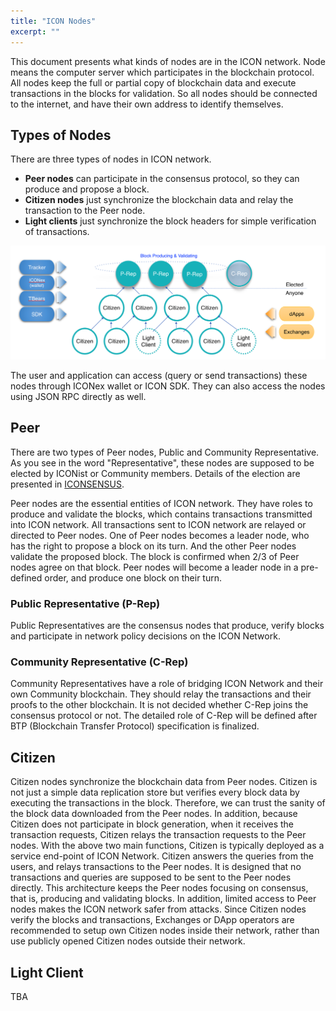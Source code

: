 ```yaml
---
title: "ICON Nodes"
excerpt: ""
---
```


This document presents what kinds of nodes are in the ICON network. 
Node means the computer server which participates in the blockchain protocol. All nodes keep the full or partial copy of blockchain data and execute transactions in the blocks for validation. So all nodes should be connected to the internet, and have their own address to identify themselves.

## Types of Nodes

There are three types of nodes in ICON network.
- **Peer nodes** can participate in the consensus protocol, so they can produce and propose a block.
- **Citizen nodes** just synchronize the blockchain data and relay the transaction to the Peer node.
- **Light clients** just synchronize the block headers for simple verification of transactions.

![types of nodes](types_of_nodes.png)

The user and application can access (query or send transactions) these nodes through ICONex wallet or ICON SDK. They can also access the nodes using JSON RPC directly as well.

## Peer

There are two types of Peer nodes, Public and Community Representative. 
As you see in the word "Representative", these nodes are supposed to be elected by ICONist or Community members. Details of the election are presented in [ICONSENSUS](https://icon.community/iconsensus/).

Peer nodes are the essential entities of ICON network. They have roles to produce and validate the blocks, which contains transactions transmitted into ICON network.
All transactions sent to ICON network are relayed or directed to Peer nodes. One of Peer nodes becomes a leader node, who has the right to propose a block on its turn. And the other Peer nodes validate the proposed block. The block is confirmed when 2/3 of Peer nodes agree on that block. Peer nodes will become a leader node in a pre-defined order, and produce one block on their turn.

### Public Representative (P-Rep)

Public Representatives are the consensus nodes that produce, verify blocks and participate in network policy decisions on the ICON Network. 

### Community Representative (C-Rep)

Community Representatives have a role of bridging ICON Network and their own Community blockchain.
They should relay the transactions and their proofs to the other blockchain. It is not decided whether C-Rep joins the consensus protocol or not. The detailed role of C-Rep will be defined after BTP (Blockchain Transfer Protocol) specification is finalized.

## Citizen

Citizen nodes synchronize the blockchain data from Peer nodes. Citizen is not just a simple data replication store but verifies every block data by executing the transactions in the block. Therefore, we can trust the sanity of the block data downloaded from the Peer nodes.
In addition, because Citizen does not participate in block generation, when it receives the transaction requests, Citizen relays the transaction requests to the Peer nodes.
With the above two main functions, Citizen is typically deployed as a service end-point of ICON Network. Citizen answers the queries from the users, and relays transactions to the Peer nodes. It is designed that no transactions and queries are supposed to be sent to the Peer nodes directly. This architecture keeps the Peer nodes focusing on consensus, that is, producing and validating blocks. In addition, limited access to Peer nodes makes the ICON network safer from attacks.
Since Citizen nodes verify the blocks and transactions, Exchanges or DApp operators are recommended to setup own Citizen nodes inside their network, rather than use publicly opened Citizen nodes outside their network.

## Light Client

TBA

